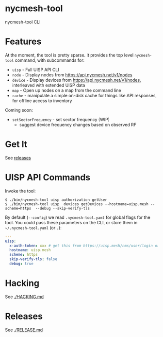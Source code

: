 # nycmesh-tool

nycmesh-tool CLI

# Features

At the moment, the tool is pretty sparse. It provides the top level `nycmesh-tool` command, with subcommands for:

- `uisp` - Full UISP API CLI
- `node` - Display nodes from https://api.nycmesh.net/v1/nodes
- `device` - Display devices from https://api.nycmesh.net/v1/nodes, interleaved with extended UISP data
- `map` - Open up nodes on a map from the command line
- `cache` - manipulate a simple on-disk cache for things like API responses, for offline access to inventory

Coming soon:

- `setSectorFrequency` - set sector frequency (WIP)
  - suggest device frequency changes based on observed RF

# Get It

See [releases](https://github.com/byxorna/nycmesh-tool/releases)

# UISP API Commands

Invoke the tool:

```
$ ./bin/nycmesh-tool uisp authorization getUser
$ ./bin/nycmesh-tool uisp  devices getDevices --hostname=uisp.mesh --scheme=https  --debug --skip-verify-tls
```

By default (`--config`) we read `.nycmesh-tool.yaml` for global flags for the tool. You could pass these parameters on the CLI, or store them in `~/.nycmesh-tool.yaml` (or `.`):

```yaml
---
uisp:
  x-auth-token: xxx # get this from https://uisp.mesh/nms/user/login or scripts/uisp-user-token.sh
  hostname: uisp.mesh
  scheme: https
  skip-verify-tls: false
  debug: true
```

# Hacking

See [./HACKING.md](HACKING.md)

# Releases

See [./RELEASE.md](RELEASE.md)
